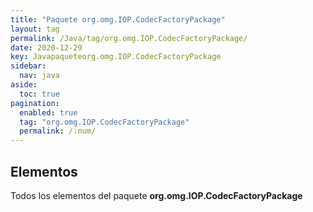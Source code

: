 ```yaml
---
title: "Paquete org.omg.IOP.CodecFactoryPackage"
layout: tag
permalink: /Java/tag/org.omg.IOP.CodecFactoryPackage/
date: 2020-12-29
key: Javapaqueteorg.omg.IOP.CodecFactoryPackage
sidebar: 
  nav: java
aside: 
  toc: true
pagination: 
  enabled: true
  tag: "org.omg.IOP.CodecFactoryPackage"
  permalink: /:num/
---
```


<h2>Elementos</h2>
Todos los elementos del paquete <strong>org.omg.IOP.CodecFactoryPackage</strong>
